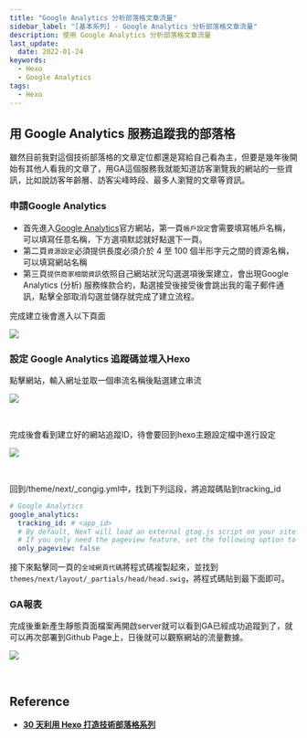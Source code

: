 ```yaml
---
title: "Google Analytics 分析部落格文章流量"
sidebar_label: "[基本系列] - Google Analytics 分析部落格文章流量"
description: 使用 Google Analytics 分析部落格文章流量
last_update:
  date: 2022-01-24
keywords:
  - Hexo
  - Google Analytics
tags:
  - Hexo
---
```



## **用 Google Analytics 服務追蹤我的部落格**

雖然目前我對這個技術部落格的文章定位都還是寫給自己看為主，但要是幾年後開始有其他人看我的文章了，用GA這個服務我就能知道訪客瀏覽我的網站的一些資訊，比如說訪客年齡層、訪客尖峰時段、最多人瀏覽的文章等資訊。

<!-- more -->



### **申請Google Analytics**

- 首先進入[Google Analytics](https://analytics.google.com/analytics/web/provision/#/provision)官方網站，第一頁`帳戶設定`會需要填寫帳戶名稱，可以填寫任意名稱，下方選項默認就好點選下一頁。
- 第二頁`資源設定`必須提供長度必須介於 4 至 100 個半形字元之間的資源名稱，可以填寫網站名稱
- 第三頁`提供商家相關資訊`依照自己網站狀況勾選選項後案建立，會出現Google Analytics (分析) 服務條款合約，點選接受後接受後會跳出我的電子郵件通訊，點擊全部取消勾選並儲存就完成了建立流程。

完成建立後會進入以下頁面

![](https://res.cloudinary.com/djtoo8orh/image/upload/v1673802901/Hexo%20Blog/2022-01-24-hexo-from-scratch-7/GA1_sgys9g.png)



### **設定 Google Analytics 追蹤碼並埋入Hexo**

點擊網站，輸入網址並取一個串流名稱後點選建立串流

![](https://res.cloudinary.com/djtoo8orh/image/upload/v1673802902/Hexo%20Blog/2022-01-24-hexo-from-scratch-7/GA2_ce4gmt.png)

<br/>

完成後會看到建立好的網站追蹤ID，待會要回到hexo主題設定檔中進行設定

![](https://res.cloudinary.com/djtoo8orh/image/upload/v1673802902/Hexo%20Blog/2022-01-24-hexo-from-scratch-7/GA3_gbzfhn.png)

<br/>

回到/theme/next/_congig.yml中，找到下列這段，將追蹤碼貼到tracking_id

```yaml
# Google Analytics
google_analytics:
  tracking_id: # <app_id>
  # By default, NexT will load an external gtag.js script on your site.
  # If you only need the pageview feature, set the following option to true to get a better performance.
  only_pageview: false
```

接下來點擊同一頁的`全域網頁代碼`將程式碼複製起來，並找到`themes/next/layout/_partials/head/head.swig`，將程式碼貼到最下面即可。



### **GA報表**

完成後重新產生靜態頁面檔案再開啟server就可以看到GA已經成功追蹤到了，就可以再次部署到Github Page上，日後就可以觀察網站的流量數據。

![](https://res.cloudinary.com/djtoo8orh/image/upload/v1673802902/Hexo%20Blog/2022-01-24-hexo-from-scratch-7/GA4_ganqdl.png)

<br/>

## **Reference**

- **[30 天利用 Hexo 打造技術部落格系列](https://ithelp.ithome.com.tw/users/20139218/ironman/3910)**